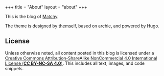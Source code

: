 +++
title = "About"
layout = "about"
+++

This is the blog of [Matchy](https://matchy.bio).

The theme is designed by [themself](https://github.com/matchy233/archie), based on [archie](https://github.com/athul/archie), and powered by [Hugo](https://gohugo.io/).

## License

Unless otherwise noted, all content posted in this blog is licensed under a [Creative Commons Attribution-ShareAlike NonCommercial 4.0 International License (**CC BY-NC-SA 4.0**)](https://creativecommons.org/licenses/by-nc-sa/4.0/). This includes all text, images, and code snippets.
